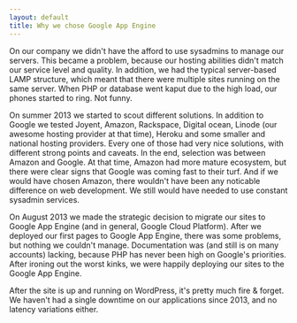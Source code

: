 ```yaml
---
layout: default
title: Why we chose Google App Engine
---
```


On our company we didn't have the afford to use sysadmins to manage our servers. This became a problem, because our hosting abilities didn't match our service level and quality. In addition, we had the typical server-based LAMP structure, which meant that there were multiple sites running on the same server. When PHP or database went kaput due to the high load, our phones started to ring. Not funny.

On summer 2013 we started to scout different solutions. In addition to Google we tested Joyent, Amazon, Rackspace, Digital ocean, Linode (our awesome hosting provider at that time), Heroku and some smaller and national hosting providers. Every one of those had very nice solutions, with different strong points and caveats. In the end, selection was between Amazon and Google. At that time, Amazon had more mature ecosystem, but there were clear signs that Google was coming fast to their turf. And if we would have chosen Amazon, there wouldn't have been any noticable difference on web development. We still would have needed to use constant sysadmin services. 

On August 2013 we made the strategic decision to migrate our sites to Google App Engine (and in general, Google Cloud Platform). After we deployed our first pages to Google App Engine, there was some problems, but nothing we couldn't manage. Documentation was (and still is on many accounts) lacking, because PHP has never been high on Google's priorities. After ironing out the worst kinks, we were happily deploying our sites to the Google App Engine. 

After the site is up and running on WordPress, it's pretty much fire & forget. We haven't had a single downtime on our applications since 2013, and no latency variations either. 
